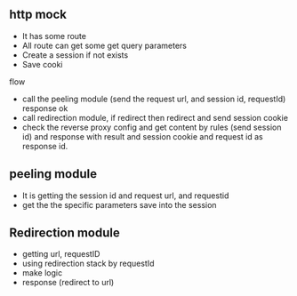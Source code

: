 http mock
---------

- It has some route
- All route can get some get query parameters
- Create a session if not exists
- Save cooki 

flow
- call the peeling module (send the request url, and session id, requestId) response ok
- call redirection module, if redirect then redirect and send session cookie
- check the reverse proxy config and get content by rules (send session id) and response with result and session cookie and request id as response id.

peeling module
--------------

- It is getting the session id and request url, and requestid
- get the the specific parameters save into the session


Redirection module
------------------

- getting url, requestID
- using redirection stack by requestId
- make logic
- response (redirect to url)